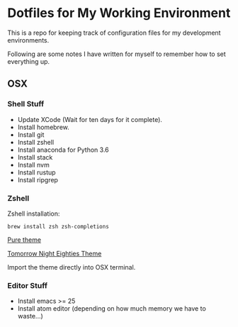 # Dotfiles for My Working Environment

This is a repo for keeping track of configuration files for my development environments.

Following are some notes I have written for myself to remember how to set everything up.

## OSX

### Shell Stuff ###

- Update XCode (Wait for ten days for it complete).
- Install homebrew.
- Install git
- Install zshell
- Install anaconda for Python 3.6
- Install stack
- Install nvm
- Install rustup
- Install ripgrep


### Zshell

Zshell installation:

```
brew install zsh zsh-completions
```

[Pure theme](https://github.com/Zearin/zsh-pure)

[Tomorrow Night Eighties Theme](https://github.com/chriskempson/tomorrow-theme)

Import the theme directly into OSX terminal.


### Editor Stuff ###

- Install emacs >= 25
- Install atom editor (depending on how much memory we have to waste...)
